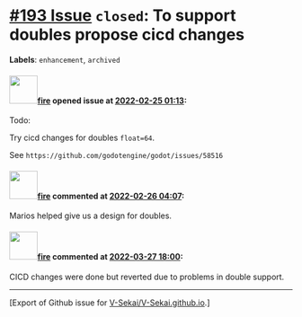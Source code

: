 # [\#193 Issue](https://github.com/V-Sekai/V-Sekai.github.io/issues/193) `closed`: To support doubles propose cicd changes
**Labels**: `enhancement`, `archived`


#### <img src="https://avatars.githubusercontent.com/u/32321?u=c2e06a3d2b49a467aa907e54aa259516440267cc&v=4" width="50">[fire](https://github.com/fire) opened issue at [2022-02-25 01:13](https://github.com/V-Sekai/V-Sekai.github.io/issues/193):

Todo: 

Try cicd changes for doubles `float=64`.

See `https://github.com/godotengine/godot/issues/58516`

#### <img src="https://avatars.githubusercontent.com/u/32321?u=c2e06a3d2b49a467aa907e54aa259516440267cc&v=4" width="50">[fire](https://github.com/fire) commented at [2022-02-26 04:07](https://github.com/V-Sekai/V-Sekai.github.io/issues/193#issuecomment-1051559498):

Marios helped give us a design for doubles.

#### <img src="https://avatars.githubusercontent.com/u/32321?u=c2e06a3d2b49a467aa907e54aa259516440267cc&v=4" width="50">[fire](https://github.com/fire) commented at [2022-03-27 18:00](https://github.com/V-Sekai/V-Sekai.github.io/issues/193#issuecomment-1079985003):

CICD changes were done but reverted due to problems in double support.


-------------------------------------------------------------------------------



[Export of Github issue for [V-Sekai/V-Sekai.github.io](https://github.com/V-Sekai/V-Sekai.github.io).]
